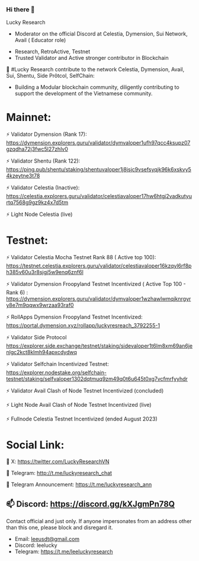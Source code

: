 ### Hi there 👋

Lucky Research 

 * Moderator on the official Discord at Celestia, Dymension, Sui Network, Avail ( Educator role)

- Research, RetroActive, Testnet 
- Trusted Validator and Active stronger contributor in Blockchain

🌱 #Lucky Research contribute to the network Celestia, Dymension, Avail, Sui, Shentu, Side Prôtcol, SelfChain:

 * Building a Modular blockchain community, diligently contributing to support the development of the Vietnamese community.

 # Mainnet: 

  ⚡ Validator Dymension (Rank 17): https://dymension.explorers.guru/validator/dymvaloper1ufh97qcc4ksupz07gzqdha72j3fwc5l27zhlv0
  
  ⚡ Validator Shentu (Rank 122): https://ping.pub/shentu/staking/shentuvaloper1j8jsjc9vsefsyqjk96k6xskvy54kzeytne3t78

  ⚡ Validator Celestia (Inactive): https://celestia.explorers.guru/validator/celestiavaloper17hw6htgj2vadkutyurtq7568g9gz9kz4x7d5tm

  ⚡ Light Node Celestia (live)

  # Testnet:

  ⚡ Validator Celestia Mocha Testnet Rank 88 ( Active top 100): https://testnet.celestia.explorers.guru/validator/celestiavaloper16kzqyl6rf8ph385v60u3r8sjgj5w9enq6znf6l

  ⚡ Validator Dymension Froopyland Testnet Incentivized ( Active Top 100 - Rank 6) : https://dymension.explorers.guru/validator/dymvaloper1wzhawlwmqjknrgyry8e7m9qqwx9wrzaa93raf0

  ⚡ RollApps Dymension Froopyland Testnet Incentivized: https://portal.dymension.xyz/rollapp/luckyresreach_3792255-1

  ⚡ Validator Side Protocol https://explorer.side.exchange/testnet/staking/sidevaloper1t6lm8xm69an6jenlgc2kct8klmh94apxcdydwq

  ⚡ Validator Selfchain Incentivized Testnet: https://explorer.nodestake.org/selfchain-testnet/staking/selfvaloper1302dqtmuq9zm49q0t6u645t0xg7vcfmrfyyhdr
  
  ⚡ Validator Avail Clash of Node Testnet Incentivized (concluded)

  ⚡ Light Node Avail Clash of Node Testnet Incentivized (live)

  ⚡ Fullnode Celestia Testnet Incentivized (ended August 2023)

  # Social Link:
  
🔭 X: https://twitter.com/LuckyResearchVN

👯 Telegram: http://t.me/luckyresearch_chat

👯 Telegram Announcement: https://t.me/luckyresearch_ann

📫 Discord: https://discord.gg/kXJgmPn78Q
------------------------
Contact official and just only. If anyone impersonates from an address other than this one, please block and disregard it.
- Email: leeusdt@gmail.com 
- Discord: leelucky
- Telegram: https://t.me/leeluckyresearch


<!--
**LuckyResearch/LuckyResearch** is a ✨ _special_ ✨ repository because its `README.md` (this file) appears on your GitHub profile.

Here are some ideas to get you started:

- 🔭 I’m currently working on ...
- 🌱 I’m currently learning ...
- 👯 I’m looking to collaborate on ...
- 🤔 I’m looking for help with ...
- 💬 Ask me about ...
- 📫 How to reach me: ...
- 😄 Pronouns: ...
- ⚡ Fun fact: ...
-->
